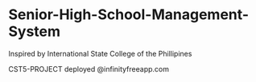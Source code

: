 # Senior-High-School-Management-System
Inspired by International State College of the Phillipines


CST5-PROJECT deployed @infinityfreeapp.com
